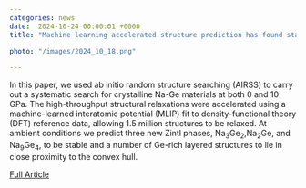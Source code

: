 ```yaml
---                                                                                                                                                                                      
categories: news                                                                                                                                                                 
date:  2024-10-24 00:00:01 +0000                                                                                                                                                         
title: "Machine learning accelerated structure prediction has found stable structures at multiple pressures"

photo: "/images/2024_10_18.png"

---            
```


In this paper, we used ab initio random structure searching (AIRSS) to carry out a systematic search for crystalline Na-Ge materials at both 0 and 10 GPa. The high-throughput structural relaxations were accelerated using a machine-learned interatomic potential (MLIP) fit to density-functional theory (DFT) reference data, allowing 1.5 million structures to be relaxed. At ambient conditions we predict three new Zintl phases, Na<sub>3</sub>Ge<sub>2</sub>,Na<sub>2</sub>⁢Ge, and Na<sub>9</sub>Ge<sub>4</sub>, to be stable and a number of Ge-rich layered structures to lie in close proximity to the convex hull. 

[Full Article](https://journals.aps.org/prmaterials/abstract/10.1103/PhysRevMaterials.8.105002)